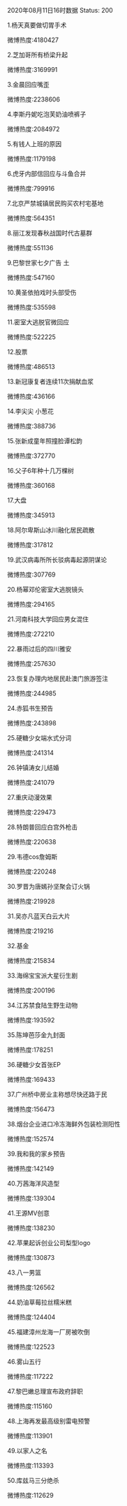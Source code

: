 2020年08月11日16时数据
Status: 200

1.杨天真要做切胃手术

微博热度:4180427

2.芝加哥所有桥梁升起

微博热度:3169991

3.金晨回应嘴歪

微博热度:2238606

4.李斯丹妮吃泡芙奶油喷裤子

微博热度:2084972

5.有钱人上班的原因

微博热度:1179198

6.虎牙内部信回应与斗鱼合并

微博热度:799916

7.北京严禁城镇居民购买农村宅基地

微博热度:564351

8.丽江发现春秋战国时代古墓群

微博热度:551136

9.巴黎世家七夕广告 土

微博热度:547160

10.黄圣依拍戏时头部受伤

微博热度:535598

11.密室大逃脱官微回应

微博热度:522225

12.股票

微博热度:486513

13.新冠康复者连续11次捐献血浆

微博热度:436166

14.李尖尖 小葱花

微博热度:388736

15.张新成童年照撞脸谭松韵

微博热度:372770

16.父子6年种十几万棵树

微博热度:360168

17.大盘

微博热度:345913

18.阿尔卑斯山冰川融化居民疏散

微博热度:317812

19.武汉病毒所所长驳病毒起源阴谋论

微博热度:307769

20.杨幂邓伦密室大逃脱镜头

微博热度:294165

21.河南科技大学回应男女混住

微博热度:272210

22.暴雨过后的四川雅安

微博热度:257630

23.恢复办理内地居民赴澳门旅游签注

微博热度:244985

24.赤狐书生预告

微博热度:243898

25.硬糖少女端水式分词

微博热度:241314

26.钟镇涛女儿结婚

微博热度:241079

27.重庆动漫效果

微博热度:229473

28.特朗普回应白宫外枪击

微博热度:220638

29.韦德cos詹姆斯

微博热度:220248

30.罗晋为唐嫣孙坚聚会订火锅

微博热度:219928

31.吴亦凡蓝天白云大片

微博热度:219216

32.基金

微博热度:215834

33.海绵宝宝派大星衍生剧

微博热度:200196

34.江苏禁食陆生野生动物

微博热度:193592

35.陈坤芭莎金九封面

微博热度:178251

36.硬糖少女首张EP

微博热度:169433

37.广州桥中房业主称想尽快还路于民

微博热度:156473

38.烟台企业进口冷冻海鲜外包装检测阳性

微博热度:152574

39.我和我的家乡预告

微博热度:142149

40.万茜海洋风造型

微博热度:139304

41.王源MV创意

微博热度:138230

42.苹果起诉创业公司梨型logo

微博热度:130873

43.八一男篮

微博热度:126562

44.奶油草莓拉丝糯米糕

微博热度:124404

45.福建漳州龙海一厂房被吹倒

微博热度:122523

46.雾山五行

微博热度:117222

47.黎巴嫩总理宣布政府辞职

微博热度:115160

48.上海再发最高级别雷电预警

微博热度:113901

49.以家人之名

微博热度:113393

50.库兹马三分绝杀

微博热度:112629

